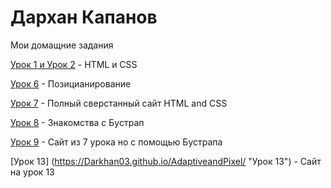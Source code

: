 # Дархан Капанов
 Мои домащние задания

[Урок 1 и Урок 2](Darkhan03.github.io/Ls_1and2/ "Урок 1 и Урок 2") - HTML и CSS

[Урок 6](https://darkhan03.github.io/Ls6/ "Урок 6") - Позицианирование

[Урок 7](https://darkhan03.github.io/ls7/ "Урок 7") - Полный сверстанный сайт HTML and CSS

[Урок 8](https://darkhan03.github.io/ls8/ "Урок 8") - Знакомства с Бустрап 

[Урок 9](https://darkhan03.github.io/ls9/ "Урок 9") - Сайт из 7 урока но с помощью Бустрапа 

[Урок 13] (https://Darkhan03.github.io/AdaptiveandPixel/ "Урок 13") - Сайт на урок 13
